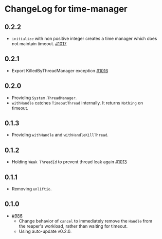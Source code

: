 # ChangeLog for time-manager

## 0.2.2

* `initialize` with non positive integer creates a time manager
  which does not maintain timeout.
  [#1017](https://github.com/yesodweb/wai/pull/1017)

## 0.2.1

* Export KilledByThreadManager exception
  [#1016](https://github.com/yesodweb/wai/pull/1016)

## 0.2.0

* Providing `System.ThreadManager`.
* `withHandle` catches `TimeoutThread` internally.
  It returns `Nothing` on timeout.

## 0.1.3

* Providing `withHandle` and `withHandleKillThread`.

## 0.1.2

* Holding `Weak ThreadId` to prevent thread leak again
  [#1013](https://github.com/yesodweb/wai/pull/1013)

## 0.1.1

* Removing `unliftio`.

## 0.1.0

* [#986](https://github.com/yesodweb/wai/pull/986)
    * Change behavior of `cancel` to immediately remove the `Handle` from the
    reaper's workload, rather than waiting for timeout.
    * Using auto-update v0.2.0.

